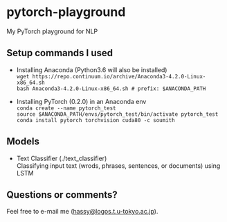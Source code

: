 # pytorch-playground
My PyTorch playground for NLP

## Setup commands I used
* Installing Anaconda (Python3.6 will also be installed)<br>
`wget https://repo.continuum.io/archive/Anaconda3-4.2.0-Linux-x86_64.sh`<br>
`bash Anaconda3-4.2.0-Linux-x86_64.sh # prefix: $ANACONDA_PATH`

* Installing PyTorch (0.2.0) in an Anaconda env<br>
`conda create --name pytorch_test`<br>
`source $ANACONDA_PATH/envs/pytorch_test/bin/activate pytorch_test`<br>
`conda install pytorch torchvision cuda80 -c soumith`

## Models
* Text Classifier (./text_classifier)<br>
Classifying input text (wrods, phrases, sentences, or documents) using LSTM

## Questions or comments?
Feel free to e-mail me (hassy@logos.t.u-tokyo.ac.jp).
